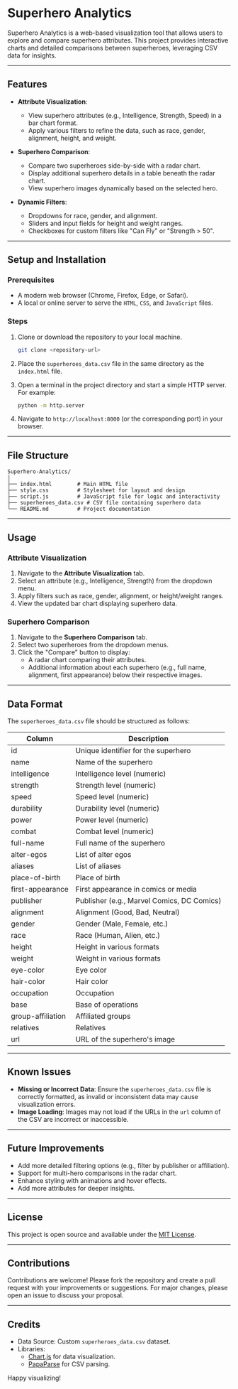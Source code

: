 
# Superhero Analytics

Superhero Analytics is a web-based visualization tool that allows users to explore and compare superhero attributes. This project provides interactive charts and detailed comparisons between superheroes, leveraging CSV data for insights.

---

## Features

- **Attribute Visualization**: 
  - View superhero attributes (e.g., Intelligence, Strength, Speed) in a bar chart format.
  - Apply various filters to refine the data, such as race, gender, alignment, height, and weight.
  
- **Superhero Comparison**:
  - Compare two superheroes side-by-side with a radar chart.
  - Display additional superhero details in a table beneath the radar chart.
  - View superhero images dynamically based on the selected hero.

- **Dynamic Filters**:
  - Dropdowns for race, gender, and alignment.
  - Sliders and input fields for height and weight ranges.
  - Checkboxes for custom filters like "Can Fly" or "Strength > 50".

---

## Setup and Installation

### Prerequisites

- A modern web browser (Chrome, Firefox, Edge, or Safari).
- A local or online server to serve the `HTML`, `CSS`, and `JavaScript` files.

### Steps

1. Clone or download the repository to your local machine.
   ```bash
   git clone <repository-url>
   ```

2. Place the `superheroes_data.csv` file in the same directory as the `index.html` file.

3. Open a terminal in the project directory and start a simple HTTP server. For example:
   ```bash
   python -m http.server
   ```

4. Navigate to `http://localhost:8000` (or the corresponding port) in your browser.

---

## File Structure

```
Superhero-Analytics/
│
├── index.html        # Main HTML file
├── style.css         # Stylesheet for layout and design
├── script.js         # JavaScript file for logic and interactivity
├── superheroes_data.csv # CSV file containing superhero data
└── README.md         # Project documentation
```

---

## Usage

### Attribute Visualization
1. Navigate to the **Attribute Visualization** tab.
2. Select an attribute (e.g., Intelligence, Strength) from the dropdown menu.
3. Apply filters such as race, gender, alignment, or height/weight ranges.
4. View the updated bar chart displaying superhero data.

### Superhero Comparison
1. Navigate to the **Superhero Comparison** tab.
2. Select two superheroes from the dropdown menus.
3. Click the "Compare" button to display:
   - A radar chart comparing their attributes.
   - Additional information about each superhero (e.g., full name, alignment, first appearance) below their respective images.

---

## Data Format

The `superheroes_data.csv` file should be structured as follows:

| Column              | Description                                |
|---------------------|--------------------------------------------|
| id                  | Unique identifier for the superhero        |
| name                | Name of the superhero                     |
| intelligence        | Intelligence level (numeric)              |
| strength            | Strength level (numeric)                  |
| speed               | Speed level (numeric)                     |
| durability          | Durability level (numeric)                |
| power               | Power level (numeric)                     |
| combat              | Combat level (numeric)                    |
| full-name           | Full name of the superhero                |
| alter-egos          | List of alter egos                        |
| aliases             | List of aliases                           |
| place-of-birth      | Place of birth                             |
| first-appearance    | First appearance in comics or media       |
| publisher           | Publisher (e.g., Marvel Comics, DC Comics)|
| alignment           | Alignment (Good, Bad, Neutral)            |
| gender              | Gender (Male, Female, etc.)               |
| race                | Race (Human, Alien, etc.)                 |
| height              | Height in various formats                 |
| weight              | Weight in various formats                 |
| eye-color           | Eye color                                 |
| hair-color          | Hair color                                |
| occupation          | Occupation                                |
| base                | Base of operations                        |
| group-affiliation   | Affiliated groups                         |
| relatives           | Relatives                                 |
| url                 | URL of the superhero's image              |

---

## Known Issues

- **Missing or Incorrect Data**: Ensure the `superheroes_data.csv` file is correctly formatted, as invalid or inconsistent data may cause visualization errors.
- **Image Loading**: Images may not load if the URLs in the `url` column of the CSV are incorrect or inaccessible.

---

## Future Improvements

- Add more detailed filtering options (e.g., filter by publisher or affiliation).
- Support for multi-hero comparisons in the radar chart.
- Enhance styling with animations and hover effects.
- Add more attributes for deeper insights.

---

## License

This project is open source and available under the [MIT License](LICENSE).

---

## Contributions

Contributions are welcome! Please fork the repository and create a pull request with your improvements or suggestions. For major changes, please open an issue to discuss your proposal.

---

## Credits

- Data Source: Custom `superheroes_data.csv` dataset.
- Libraries:
  - [Chart.js](https://www.chartjs.org/) for data visualization.
  - [PapaParse](https://www.papaparse.com/) for CSV parsing.

Happy visualizing!
